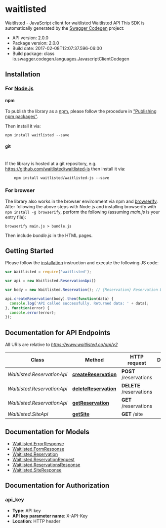 # waitlisted

Waitlisted - JavaScript client for waitlisted
Waitlisted API
This SDK is automatically generated by the [Swagger Codegen](https://github.com/swagger-api/swagger-codegen) project:

- API version: 2.0.0
- Package version: 2.0.0
- Build date: 2017-02-08T12:07:37.596-06:00
- Build package: class io.swagger.codegen.languages.JavascriptClientCodegen

## Installation

### For [Node.js](https://nodejs.org/)

#### npm

To publish the library as a [npm](https://www.npmjs.com/),
please follow the procedure in ["Publishing npm packages"](https://docs.npmjs.com/getting-started/publishing-npm-packages).

Then install it via:

```shell
npm install waitlisted --save
```

#### git
#
If the library is hosted at a git repository, e.g.
https://github.com/waitlisted/waitlisted-js
then install it via:

```shell
    npm install waitlisted/waitlisted-js --save
```

### For browser

The library also works in the browser environment via npm and [browserify](http://browserify.org/). After following
the above steps with Node.js and installing browserify with `npm install -g browserify`,
perform the following (assuming *main.js* is your entry file):

```shell
browserify main.js > bundle.js
```

Then include *bundle.js* in the HTML pages.

## Getting Started

Please follow the [installation](#installation) instruction and execute the following JS code:

```javascript
var Waitlisted = require('waitlisted');

var api = new Waitlisted.ReservationApi()

var body = new Waitlisted.Reservation(); // {Reservation} Reservation Data

api.createReservation(body).then(function(data) {
  console.log('API called successfully. Returned data: ' + data);
}, function(error) {
  console.error(error);
});


```

## Documentation for API Endpoints

All URIs are relative to *https://www.waitlisted.co/api/v2*

Class | Method | HTTP request | Description
------------ | ------------- | ------------- | -------------
*Waitlisted.ReservationApi* | [**createReservation**](docs/ReservationApi.md#createReservation) | **POST** /reservations | 
*Waitlisted.ReservationApi* | [**deleteReservation**](docs/ReservationApi.md#deleteReservation) | **DELETE** /reservations | 
*Waitlisted.ReservationApi* | [**getReservation**](docs/ReservationApi.md#getReservation) | **GET** /reservations | 
*Waitlisted.SiteApi* | [**getSite**](docs/SiteApi.md#getSite) | **GET** /site | 


## Documentation for Models

 - [Waitlisted.ErrorResponse](docs/ErrorResponse.md)
 - [Waitlisted.FormResponse](docs/FormResponse.md)
 - [Waitlisted.Reservation](docs/Reservation.md)
 - [Waitlisted.ReservationRequest](docs/ReservationRequest.md)
 - [Waitlisted.ReservationsResponse](docs/ReservationsResponse.md)
 - [Waitlisted.SiteResponse](docs/SiteResponse.md)


## Documentation for Authorization


### api_key

- **Type**: API key
- **API key parameter name**: X-API-Key
- **Location**: HTTP header

